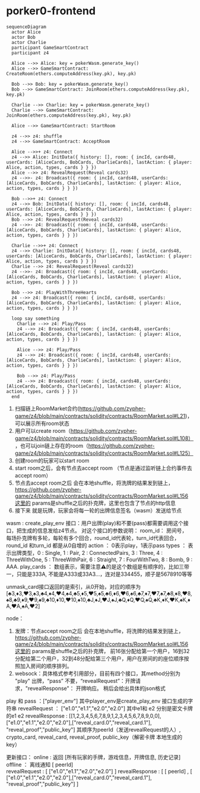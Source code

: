# porker0-frontend

```mermaid
sequenceDiagram
  actor Alice
  actor Bob
  actor Charlie
  participant GameSmartContract
  participant z4

  Alice -->> Alice: key = pokerWasm.generate_key()
  Alice -->> GameSmartContract: CreateRoom(ethers.computeAddress(key.pk), key.pk)

  Bob -->> Bob: key = pokerWasm.generate_key()
  Bob -->> GameSmartContract: JoinRoom(ethers.computeAddress(key.pk), key.pk)

  Charlie -->> Charlie: key = pokerWasm.generate_key()
  Charlie -->> GameSmartContract: JoinRoom(ethers.computeAddress(key.pk), key.pk)

  Alice -->> GameSmartContract: StartRoom

  z4 -->> z4: shuffle
  z4 -->> GameSmartContract: AcceptRoom

  Alice -->>+ z4: Connect
  z4 -->> Alice: InitData({ history: [], room: { incId, cards48, userCards: [AliceCards, BobCards, CharlieCards], lastAction: { player: Alice, action, types, cards } } })
  Alice -->> z4: RevealRequest(Reveal cards32)
  z4 -->>- z4: Broadcast({ room: { incId, cards48, userCards: [AliceCards, BobCards, CharlieCards], lastAction: { player: Alice, action, types, cards } } })

  Bob -->>+ z4: Connect
  z4 -->> Bob: InitData({ history: [], room: { incId, cards48, userCards: [AliceCards, BobCards, CharlieCards], lastAction: { player: Alice, action, types, cards } } })
  Bob -->> z4: RevealRequest(Reveal cards32)
  z4 -->>- z4: Broadcast({ room: { incId, cards48, userCards: [AliceCards, BobCards, CharlieCards], lastAction: { player: Alice, action, types, cards } } })

  Charlie -->>+ z4: Connect
  z4 -->> Charlie: InitData({ history: [], room: { incId, cards48, userCards: [AliceCards, BobCards, CharlieCards], lastAction: { player: Alice, action, types, cards } } })
  Charlie -->> z4: RevealRequest(Reveal cards32)
  z4 -->>- z4: Broadcast({ room: { incId, cards48, userCards: [AliceCards, BobCards, CharlieCards], lastAction: { player: Alice, action, types, cards } } })

  Bob -->> z4: PlayWithThreeHearts
  z4 -->> z4: Broadcast({ room: { incId, cards48, userCards: [AliceCards, BobCards, CharlieCards], lastAction: { player: Alice, action, types, cards } } })

  loop say something
    Charlie -->> z4: Play/Pass
    z4 -->> z4: Broadcast({ room: { incId, cards48, userCards: [AliceCards, BobCards, CharlieCards], lastAction: { player: Alice, action, types, cards } } })

    Alice -->> z4: Play/Pass
    z4 -->> z4: Broadcast({ room: { incId, cards48, userCards: [AliceCards, BobCards, CharlieCards], lastAction: { player: Alice, action, types, cards } } })

    Bob -->> z4: Play/Pass
    z4 -->> z4: Broadcast({ room: { incId, cards48, userCards: [AliceCards, BobCards, CharlieCards], lastAction: { player: Alice, action, types, cards } } })
  end
```

1. 扫描链上RoomMarket合约(https://github.com/zypher-game/z4/blob/main/contracts/solidity/contracts/RoomMarket.sol#L21)，可以展示所有room状态
2. 用户可以create room（https://github.com/zypher-game/z4/blob/main/contracts/solidity/contracts/RoomMarket.sol#L108） ，也可以join链上存在的room（https://github.com/zypher-game/z4/blob/main/contracts/solidity/contracts/RoomMarket.sol#L125）
3. 创建room的玩家可以start room
4. start room之后，会有节点去accept room （节点是通过监听链上合约事件去accept room）
5. 节点去accept room之后 会在本地shuffle，将洗牌的结果发到链上，https://github.com/zypher-game/z4/blob/main/contracts/solidity/contracts/RoomMarket.sol#L156这里的 params是shuffle之后的扑克牌，这里也包含了节点的http信息
6. 接下来 就是玩牌，玩家会将每一轮的出牌信息签名（wasm）发送给节点

wasm :
create_play_env 接口：用户出牌(play)和不要(pass)都需要调用这个接口，把生成的信息发给z4节点。
对这个接口的参数说明：
room_id： 房间号，
每场扑克牌有多轮，每轮有多个回合，round_id代表轮，turn_id代表回合，round_id 和turn_id 都是从0自增的
action ： 0表示play，1表示pass
types ： 表示出牌类型，0 : Single, 1 : Pair, 2 : ConnectedPairs, 3 : Three, 4 : ThreeWithOne, 5 : ThreeWithPair, 6 : Straight, 7 : FourWithTwo, 8 : Bomb, 9 : AAA.
play_cards ： 数组表示，需要注意⚠️的是这个数组是有顺序的，比如三带一，只能是333A, 不能是A333或33A3...，连对是334455，顺子是5678910等等

unmask_card接口返回的是索引，从0开始，对应的顺序为[♣3,♦3,♥3,♠3,♣4,♦4,♥4,♠4,♣5,♦5,♥5,♠5,♣6,♦6,♥6,♠6,♣7,♦7,♥7,♠7,♣8,♦8,♥8,♠8,♣9,♦9,♥9,♠9,♣10,♦10,♥10,♠10,♣J,♦J,♥J,♠J,♣Q,♦Q,♥Q,♠Q,♣K,♦K,♥K,♠K,♦A,♥A,♠A,♥2]

node：

1. 发牌：节点accept room之后 会在本地shuffle，将洗牌的结果发到链上，https://github.com/zypher-game/z4/blob/main/contracts/solidity/contracts/RoomMarket.sol#L156这里的 params是shuffle之后的扑克牌， 前16张分配给第一个用户，16到32分配给第二个用户，32到48分配给第三个用户，用户在房间的的座位顺序按照加入房间的顺序排列。
2. websock：具体格式参考引用部分，目前有四个接口，其method分别为 "play" 出牌，“pass” 不要，“revealRequest”：开牌请求，"revealResponse"： 开牌响应。 稍后会给出具体的json格式

play 和 pass ：["player_env"] 其中player_env是create_play_env 接口生成的字符串
revealRequest ： ["e1.0","e1.1","e2.0","e2.0"] 其中e1和 e2 分别是密文卡牌的e1 e2
revealResponse : [[1,2,3,4,5,6,7,8,9,1,2,3,4,5,6,7,8,9,0,0],["e1.0","e1.1","e2.0","e2.0"],["reveal_card.0","reveal_card.1"], "reveal_proof","public_key"] 其顺序为peerId（发送revealRequest的人）, crypto_card, reveal_card, reveal_proof, public_key（解密卡牌 本地生成的key）

更新接口：
online : 返回 [所有玩家的手牌，游戏信息，开牌信息, 历史记录]
offline ： 离线通知 [ peerId]  
revealRequest : [ ["e1.0","e1.1","e2.0","e2.0"] ]
revealResponse : [ [ peerId] , [ ["e1.0","e1.1","e2.0","e2.0"],["reveal_card.0","reveal_card.1"], "reveal_proof","public_key"] ]
